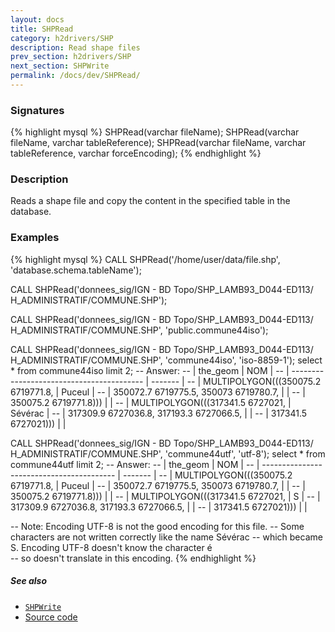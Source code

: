 ```yaml
---
layout: docs
title: SHPRead
category: h2drivers/SHP
description: Read shape files
prev_section: h2drivers/SHP
next_section: SHPWrite
permalink: /docs/dev/SHPRead/
---
```


### Signatures

{% highlight mysql %}
SHPRead(varchar fileName);
SHPRead(varchar fileName, varchar tableReference);
SHPRead(varchar fileName, varchar tableReference, 
        varchar forceEncoding);
{% endhighlight %}

### Description
Reads a shape file and copy the content in the specified table in the
database.

### Examples

{% highlight mysql %}
CALL SHPRead('/home/user/data/file.shp', 
             'database.schema.tableName');

CALL SHPRead('donnees_sig/IGN - BD Topo/SHP_LAMB93_D044-ED113/
              H_ADMINISTRATIF/COMMUNE.SHP');

CALL SHPRead('donnees_sig/IGN - BD Topo/SHP_LAMB93_D044-ED113/
              H_ADMINISTRATIF/COMMUNE.SHP', 'public.commune44iso');

CALL SHPRead('donnees_sig/IGN - BD Topo/SHP_LAMB93_D044-ED113/
              H_ADMINISTRATIF/COMMUNE.SHP', 'commune44iso',
             'iso-8859-1');
select * from commune44iso limit 2;
-- Answer:
-- |                 the_geom                  |   NOM   |
-- | ----------------------------------------- | ------- |
-- | MULTIPOLYGON(((350075.2 6719771.8,        | Puceul  |
-- |   350072.7 6719775.5, 350073 6719780.7,   |         |
-- |   350075.2 6719771.8)))                   |         |
-- | MULTIPOLYGON(((317341.5 6727021,          | Sévérac |
-- |   317309.9 6727036.8, 317193.3 6727066.5, |         |
-- |   317341.5 6727021)))                     |         |

CALL SHPRead('donnees_sig/IGN - BD Topo/SHP_LAMB93_D044-ED113/
              H_ADMINISTRATIF/COMMUNE.SHP', 'commune44utf',
             'utf-8');
select * from commune44utf limit 2;
-- Answer:
-- |                 the_geom                  |   NOM   |
-- | ----------------------------------------- | ------- |
-- | MULTIPOLYGON(((350075.2 6719771.8,        | Puceul  |
-- |   350072.7 6719775.5, 350073 6719780.7,   |         |
-- |   350075.2 6719771.8)))                   |         |
-- | MULTIPOLYGON(((317341.5 6727021,          | S       |
-- |   317309.9 6727036.8, 317193.3 6727066.5, |         |
-- |   317341.5 6727021)))                     |         |

-- Note:  Encoding UTF-8 is not the good encoding for this file. 
-- Some characters are not written correctly like the name Sévérac 
-- which became S. Encoding UTF-8 doesn't know the character é  
-- so doesn't translate in this encoding.
{% endhighlight %}

##### See also

* [`SHPWrite`](../SHPWrite)
* <a href="https://github.com/irstv/H2GIS/blob/a8e61ea7f1953d1bad194af926a568f7bc9aac96/h2drivers/src/main/java/org/h2gis/drivers/shp/SHPRead.java" target="_blank">Source code</a>
